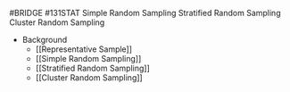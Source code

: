 #BRIDGE #131STAT 
Simple Random Sampling
Stratified Random Sampling
Cluster Random Sampling

- Background
	- [[Representative Sample]]
	- [[Simple Random Sampling]]
	- [[Stratified Random Sampling]]
	- [[Cluster Random Sampling]]